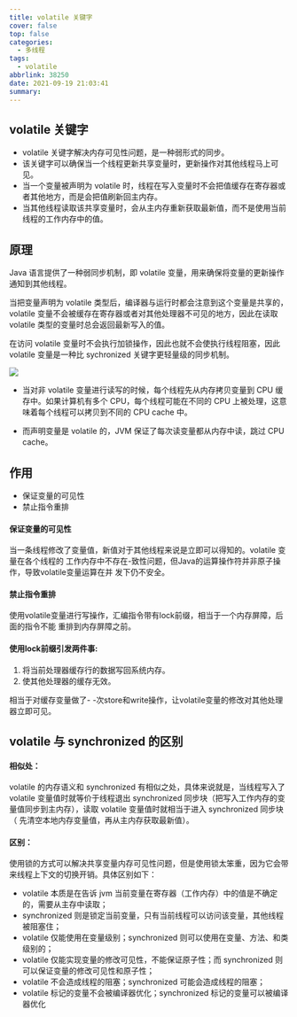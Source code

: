 ```yaml
---
title: volatile 关键字
cover: false
top: false
categories:
  - 多线程
tags:
  - volatile
abbrlink: 38250
date: 2021-09-19 21:03:41
summary:
---
```


## volatile 关键字
- volatile 关键字解决内存可见性问题，是一种弱形式的同步。
- 该关键字可以确保当一个线程更新共享变量时，更新操作对其他线程马上可见。
- 当一个变量被声明为 volatile 时，线程在写入变量时不会把值缓存在寄存器或者其他地方，而是会把值刷新回主内存。
- 当其他线程读取该共享变量时，会从主内存重新获取最新值，而不是使用当前线程的工作内存中的值。

## 原理
Java 语言提供了一种弱同步机制，即 volatile 变量，用来确保将变量的更新操作通知到其他线程。

当把变量声明为 volatile 类型后，编译器与运行时都会注意到这个变量是共享的，volatile 变量不会被缓存在寄存器或者对其他处理器不可见的地方，因此在读取 volatile 类型的变量时总会返回最新写入的值。

在访问 volatile 变量时不会执行加锁操作，因此也就不会使执行线程阻塞，因此 volatile 变量是一种比 sychronized 关键字更轻量级的同步机制。

![](https://img-blog.csdnimg.cn/9e8d11a885064a3ab64812f35796106b.png?x-oss-process=image/watermark,type_ZHJvaWRzYW5zZmFsbGJhY2s,shadow_50,text_Q1NETiBA5LiA5rGf5rqq5rC0,size_19,color_FFFFFF,t_70,g_se,x_16)

- 当对非 volatile 变量进行读写的时候，每个线程先从内存拷贝变量到 CPU 缓存中。如果计算机有多个 CPU，每个线程可能在不同的 CPU 上被处理，这意味着每个线程可以拷贝到不同的 CPU cache 中。

- 而声明变量是 volatile 的，JVM 保证了每次读变量都从内存中读，跳过 CPU cache。

## 作用
- 保证变量的可见性
- 禁止指令重排

#### 保证变量的可见性
当一条线程修改了变量值，新值对于其他线程来说是立即可以得知的。volatile 变量在各个线程的
工作内存中不存在-致性问题，但Java的运算操作符并非原子操作，导致volatile变量运算在并
发下仍不安全。
#### 禁止指令重排
使用volatile变量进行写操作，汇编指令带有lock前缀，相当于一个内存屏障，后面的指令不能
重排到内存屏障之前。
#### 使用lock前缀引发两件事:
1. 将当前处理器缓存行的数据写回系统内存。
2. 使其他处理器的缓存无效。

相当于对缓存变量做了- -次store和write操作，让volatile变量的修改对其他处理器立即可见。


## volatile 与 synchronized 的区别
#### 相似处：
volatile 的内存语义和 synchronized 有相似之处，具体来说就是，当线程写入了 volatile 变量值时就等价于线程退出 synchronized 同步块（把写入工作内存的变量值同步到主内存），读取 volatile 变量值时就相当于进入 synchronized 同步块（ 先清空本地内存变量值，再从主内存获取最新值）。

#### 区别：
使用锁的方式可以解决共享变量内存可见性问题，但是使用锁太笨重，因为它会带来线程上下文的切换开销。具体区别如下：
- volatile 本质是在告诉 jvm 当前变量在寄存器（工作内存）中的值是不确定的，需要从主存中读取；
- synchronized 则是锁定当前变量，只有当前线程可以访问该变量，其他线程被阻塞住；
- volatile 仅能使用在变量级别；synchronized 则可以使用在变量、方法、和类级别的；
- volatile 仅能实现变量的修改可见性，不能保证原子性；而 synchronized 则可以保证变量的修改可见性和原子性；
- volatile 不会造成线程的阻塞；synchronized 可能会造成线程的阻塞；
- volatile 标记的变量不会被编译器优化；synchronized 标记的变量可以被编译器优化
